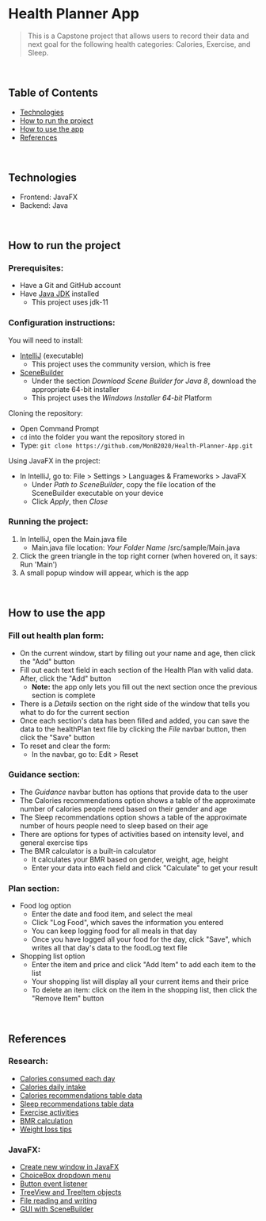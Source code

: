 # Health Planner App
> This is a Capstone project that allows users to record their data and next goal for the following health categories: Calories, Exercise, and Sleep.

<br>

## Table of Contents
- [Technologies](#technologies)
- [How to run the project](#how-to-run-project)
- [How to use the app](#how-to-use-app)
- [References](#references)

<br>

## Technologies
* Frontend: JavaFX
* Backend: Java


<br>


## <a id="how-to-run-project">How to run the project</a>
### Prerequisites:
- Have a Git and GitHub account
- Have [Java JDK](https://adoptopenjdk.net/archive.html) installed 
  - This project uses jdk-11

### Configuration instructions:

You will need to install:
- [IntelliJ](https://www.jetbrains.com/idea/download/#section=windows) (executable)
  - This project uses the community version, which is free
- [SceneBuilder](https://gluonhq.com/products/scene-builder/)
  - Under the section *Download Scene Builder for Java 8*, download the appropriate 64-bit installer
  - This project uses the *Windows Installer 64-bit* Platform

Cloning the repository:
- Open Command Prompt
- `cd` into the folder you want the repository stored in
- Type: `git clone https://github.com/MonB2020/Health-Planner-App.git`

Using JavaFX in the project:
- In IntelliJ, go to: File > Settings > Languages & Frameworks > JavaFX
  - Under *Path to SceneBuilder*, copy the file location of the SceneBuilder executable on your device
  - Click *Apply*, then *Close*

### Running the project:
1. In IntelliJ, open the Main.java file
   - Main.java file location: *Your Folder Name* /src/sample/Main.java
2. Click the green triangle in the top right corner (when hovered on, it says: Run 'Main')
3. A small popup window will appear, which is the app


<br>


## <a id="how-to-use-app">How to use the app</a>
### Fill out health plan form:
- On the current window, start by filling out your name and age, then click the "Add" button
- Fill out each text field in each section of the Health Plan with valid data. After, click the "Add" button
  - **Note:** the app only lets you fill out the next section once the previous section is complete
- There is a *Details* section on the right side of the window that tells you what to do for the current section
- Once each section's data has been filled and added, you can save the data to the healthPlan text file by clicking the *File* navbar button, then click the "Save" button
- To reset and clear the form: 
  - In the navbar, go to: Edit > Reset

### Guidance section:
- The *Guidance* navbar button has options that provide data to the user
- The Calories recommendations option shows a table of the approximate number of calories people need based on their gender and age
- The Sleep recommendations option shows a table of the approximate number of hours people need to sleep based on their age
- There are options for types of activities based on intensity level, and general exercise tips
- The BMR calculator is a built-in calculator 
  - It calculates your BMR based on gender, weight, age, height
  - Enter your data into each field and click "Calculate" to get your result

### Plan section:
- Food log option
  - Enter the date and food item, and select the meal
  - Click "Log Food", which saves the information you entered
  - You can keep logging food for all meals in that day
  - Once you have logged all your food for the day, click "Save", which writes all that day's data to the foodLog text file
- Shopping list option
  - Enter the item and price and click "Add Item" to add each item to the list
  - Your shopping list will display all your current items and their price
  - To delete an item: click on the item in the shopping list, then click the "Remove Item" button


<br>


## <a id="references">References</a>
### Research:
- [Calories consumed each day](https://www.medicalnewstoday.com/articles/245588#:~:text=According%20to%20the%202015%2D2020,men%20from%202%2C000%20to%203%2C000.)
- [Calories daily intake](https://www.nhs.uk/common-health-questions/food-and-diet/what-should-my-daily-intake-of-calories-be/)
- [Calories recommendations table data](https://www.webmd.com/diet/features/estimated-calorie-requirement)
- [Sleep recommendations table data](https://www.cdc.gov/sleep/about_sleep/how_much_sleep.html)
- [Exercise activities](https://www.nhs.uk/live-well/exercise/)
- [BMR calculation](https://www.verywellfit.com/what-is-bmr-or-basal-metabolic-rate-3495380)
- [Weight loss tips](https://www.healthline.com/nutrition/losing-a-pound-a-day#weight-loss-tips)

### JavaFX:
- [Create new window in JavaFX](https://www.quickprogrammingtips.com/java/how-to-open-a-new-window-in-javafx.html)
- [ChoiceBox dropdown menu](https://jenkov.com/tutorials/javafx/choicebox.html)
- [Button event listener](https://www.geeksforgeeks.org/javafx-button-with-examples/)
- [TreeView and TreeItem objects](https://jenkov.com/tutorials/javafx/treeview.html)
- [File reading and writing](https://www.youtube.com/watch?v=ivRleZ6NWLQ&t=229s)
- [GUI with SceneBuilder](https://www.youtube.com/watch?v=C353UFc3te0&t=156s)
